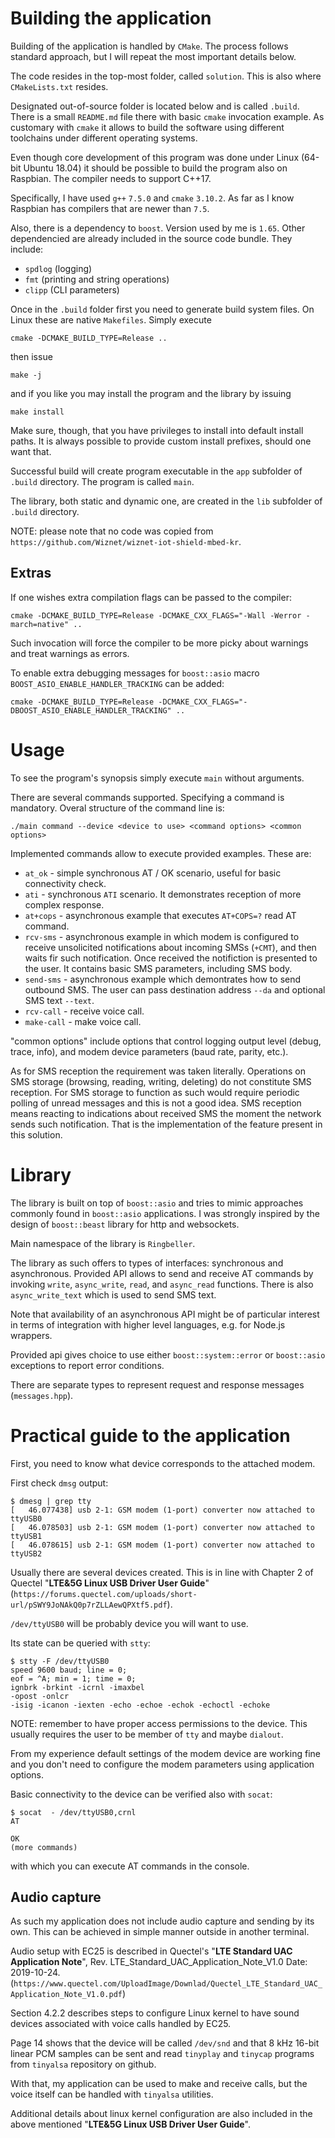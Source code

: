 # Building the application

Building of the application is handled by `CMake`. The process follows
standard approach, but I will repeat the most important details below.

The code resides in the top-most folder, called `solution`. This is 
also where `CMakeLists.txt` resides.

Designated out-of-source folder is located below and is called `.build`.
There is a small `README.md` file there with basic `cmake` invocation
example.
As customary with `cmake` it allows to build the software using different
toolchains under different operating systems.

Even though core development of this program was done under Linux
(64-bit Ubuntu 18.04) it should be possible to build the program
also on Raspbian. The compiler needs to support C++17.

Specifically, I have used `g++` `7.5.0` and `cmake` `3.10.2`.
As far as I know Raspbian has compilers that are newer than `7.5`.

Also, there is a dependency to `boost`. Version used by me is `1.65`.
Other dependencied are already included in the source code bundle.
They include:

* `spdlog` (logging)
* `fmt` (printing and string operations)
* `clipp` (CLI parameters)

Once in the `.build` folder first you need to generate build system files.
On Linux these are native `Makefiles`.
Simply execute

`cmake -DCMAKE_BUILD_TYPE=Release ..`

then issue

`make -j`

and if you like you may install the program and the library by issuing

`make install`

Make sure, though, that you have privileges to install into default install paths. It is always possible to provide custom install prefixes, should one want that.

Successful build will create program executable in the `app` subfolder of `.build` directory. The program is called `main`.

The library, both static and dynamic one, are created in the `lib` subfolder of `.build` directory.

NOTE: please note that no code was copied from `https://github.com/Wiznet/wiznet-iot-shield-mbed-kr`.

## Extras
If one wishes extra compilation flags can be passed to the compiler:

`cmake -DCMAKE_BUILD_TYPE=Release -DCMAKE_CXX_FLAGS="-Wall -Werror -march=native" ..`

Such invocation will force the compiler to be more picky about warnings and treat warnings as errors.

To enable extra debugging messages for `boost::asio` macro `BOOST_ASIO_ENABLE_HANDLER_TRACKING` can be added:

`cmake -DCMAKE_BUILD_TYPE=Release -DCMAKE_CXX_FLAGS="-DBOOST_ASIO_ENABLE_HANDLER_TRACKING" ..`

# Usage

To see the program's synopsis simply execute `main` without arguments.

There are several commands supported. Specifying a command is mandatory.
Overal structure of the command line is:

`./main command --device <device to use> <command options> <common options>`

Implemented commands allow to execute provided examples. These are:

* `at_ok` - simple synchronous AT / OK scenario, useful for basic connectivity check.
* `ati` - synchronous `ATI` scenario. It demonstrates reception of more complex response.
* `at+cops` - asynchronous example that executes `AT+COPS=?` read AT command.
* `rcv-sms` - asynchronous example in which modem is configured to receive unsolicited notifications
about incoming SMSs (`+CMT`), and then waits fir such notification. Once received the notifiction is presented to the user. It contains basic SMS parameters, including SMS body.
* `send-sms` - asynchronous example which demontrates how to send outbound SMS. The user can pass
destination address `--da` and optional SMS text `--text`.
* `rcv-call` - receive voice call.
* `make-call` - make voice call.

"common options" include options that control logging output level (debug, trace, info), and modem device parameters (baud rate, parity, etc.).

As for SMS reception the requirement was taken literally. Operations on SMS storage (browsing, reading, writing, deleting) do not constitute SMS reception.
For SMS storage to function as such would require periodic polling of unread messages and this is not
a good idea.
SMS reception means reacting to indications about received SMS the moment the network sends such notification. That is the implementation of the feature present in this solution.


# Library
The library is built on top of `boost::asio` and tries to mimic approaches commonly found in `boost::asio` applications. I was strongly inspired by the design of `boost::beast` library for http and websockets.

Main namespace of the library is `Ringbeller`.

The library as such offers to types of interfaces: synchronous and asynchronous. Provided API
allows to send and receive AT commands by invoking `write`, `async_write`, `read`, and `async_read`
functions. There is also `async_write_text` which is used to send SMS text.

Note that availability of an asynchronous API might be of particular interest in terms of integration with higher level languages, e.g. for Node.js wrappers.

Provided api gives choice to use either `boost::system::error` or `boost::asio` exceptions to report error conditions.

There are separate types to represent request and response messages (`messages.hpp`).

# Practical guide to the application

First, you need to know what device corresponds to the attached modem.

First check `dmsg` output:

```
$ dmesg | grep tty
[   46.077438] usb 2-1: GSM modem (1-port) converter now attached to ttyUSB0
[   46.078503] usb 2-1: GSM modem (1-port) converter now attached to ttyUSB1
[   46.078615] usb 2-1: GSM modem (1-port) converter now attached to ttyUSB2
```

Usually there are several devices created. This is in line with Chapter 2 of Quectel "**LTE&5G Linux USB Driver User Guide**" (`https://forums.quectel.com/uploads/short-url/pSWY9JoNAkQ0p7rZLLAewQPXtf5.pdf`).

`/dev/ttyUSB0` will be probably device you will want to use.

Its state can be queried with `stty`:

```
$ stty -F /dev/ttyUSB0
speed 9600 baud; line = 0;
eof = ^A; min = 1; time = 0;
ignbrk -brkint -icrnl -imaxbel
-opost -onlcr
-isig -icanon -iexten -echo -echoe -echok -echoctl -echoke
```

NOTE: remember to have proper access permissions to the device. This usually requires the user to be member of `tty` and maybe `dialout`.

From my experience default settings of the modem device are working fine and you don't need to configure the modem parameters using application options.

Basic connectivity to the device can be verified also with `socat`:

```
$ socat  - /dev/ttyUSB0,crnl
AT

OK
(more commands)
```

with which you can execute AT commands in the console.

## Audio capture

As such my application does not include audio capture and sending by its own. This can be achieved in simple manner outside in another terminal.

Audio setup with EC25 is described in Quectel's "**LTE Standard UAC Application Note**", Rev. LTE_Standard_UAC_Application_Note_V1.0
Date: 2019-10-24. (`https://www.quectel.com/UploadImage/Downlad/Quectel_LTE_Standard_UAC_Application_Note_V1.0.pdf`)

Section 4.2.2 describes steps to configure Linux kernel to have sound devices associated with voice calls handled by EC25.

Page 14 shows that the device will be called `/dev/snd` and that 8 kHz 16-bit linear PCM samples can be sent and read `tinyplay` and `tinycap` programs from `tinyalsa` repository on github.

With that, my application can be used to make and receive calls, but the voice itself can be handled with `tinyalsa` utilities.

Additional details about linux kernel configuration are also included in the above mentioned 
"**LTE&5G Linux USB Driver User Guide**".

